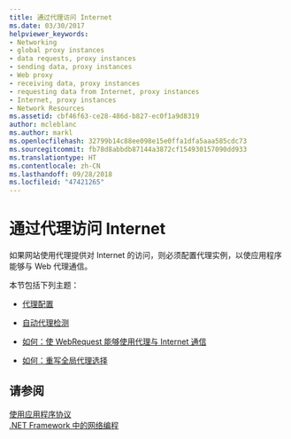 ```yaml
---
title: 通过代理访问 Internet
ms.date: 03/30/2017
helpviewer_keywords:
- Networking
- global proxy instances
- data requests, proxy instances
- sending data, proxy instances
- Web proxy
- receiving data, proxy instances
- requesting data from Internet, proxy instances
- Internet, proxy instances
- Network Resources
ms.assetid: cbf46f63-ce28-486d-b827-ec0f1a9d8319
author: mcleblanc
ms.author: markl
ms.openlocfilehash: 32799b14c88ee098e15e0ffa1dfa5aaa585cdc73
ms.sourcegitcommit: fb78d8abbdb87144a3872cf154930157090dd933
ms.translationtype: HT
ms.contentlocale: zh-CN
ms.lasthandoff: 09/28/2018
ms.locfileid: "47421265"
---
```

# <a name="accessing-the-internet-through-a-proxy"></a>通过代理访问 Internet
如果网站使用代理提供对 Internet 的访问，则必须配置代理实例，以使应用程序能够与 Web 代理通信。  
  
 本节包括下列主题：  
  
-   [代理配置](../../../docs/framework/network-programming/proxy-configuration.md)  
  
-   [自动代理检测](../../../docs/framework/network-programming/automatic-proxy-detection.md)  
  
-   [如何：使 WebRequest 能够使用代理与 Internet 通信](../../../docs/framework/network-programming/how-to-enable-a-webrequest-to-use-a-proxy-to-communicate-with-the-internet.md)  
  
-   [如何：重写全局代理选择](../../../docs/framework/network-programming/how-to-override-a-global-proxy-selection.md)  
  
## <a name="see-also"></a>请参阅  
 [使用应用程序协议](../../../docs/framework/network-programming/using-application-protocols.md)  
 [.NET Framework 中的网络编程](../../../docs/framework/network-programming/index.md)
